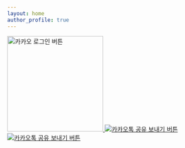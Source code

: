 ```yaml
---
layout: home
author_profile: true
---
```

<script src="https://developers.kakao.com/sdk/js/kakao.js"></script>



<a id="custom-login-btn" href="javascript:loginWithKakao()">
  <img
    src="//k.kakaocdn.net/14/dn/btroDszwNrM/I6efHub1SN5KCJqLm1Ovx1/o.jpg"
    width="222"
    alt="카카오 로그인 버튼"
  />
</a>

<a id="create-kakaotalk-sharing-btn" href="javascript:;">
  <img
    src="https://developers.kakao.com/assets/img/about/logos/kakaotalksharing/kakaotalk_sharing_btn_medium.png"
    alt="카카오톡 공유 보내기 버튼"
  />
</a>
<script type="text/javascript">
  Kakao.init("609482b2d4bee4f9de3a4fd7d534a526")
  Kakao.Share.createCustomButton({
    container: '#create-kakaotalk-sharing-btn',
    templateId: 79132,
    templateArgs: {
      title:
        '판교 맛집에 들르다. 다양하고 풍부한 퓨전 한정식. 깔끔한 내부 인테리어 라이언',
      description:
        '부담없는 가격에 푸짐하게 즐기는 점심메뉴 런치한정식, 불고기정식, 돼지 김치찌개 등',
      redirectTag: 'abcdefg',
      image:
        'https://referral-bucket-test.s3.ap-northeast-2.amazonaws.com/%E1%84%8C%E1%85%A1%E1%84%89%E1%85%A1%E1%86%AB+2%404x.png'
    },
  })
</script>

<a id="create-kakaotalk-sharing-btn1" href="javascript:;">
  <img
    src="https://developers.kakao.com/assets/img/about/logos/kakaotalksharing/kakaotalk_sharing_btn_medium.png"
    alt="카카오톡 공유 보내기 버튼"
  />
</a>
<script type="text/javascript">
  Kakao.Share.createCustomButton({
    container: '#create-kakaotalk-sharing-btn1',
    templateId: 79108,
    templateArgs: {
      title:
        '판교 맛집에 들르다. 다양하고 풍부한 퓨전 한정식. 깔끔한 내부 인테리어 라이언',
      description:
        '부담없는 가격에 푸짐하게 즐기는 점심메뉴 런치한정식, 불고기정식, 돼지 김치찌개 등',
      redirectTag: 'abcdefg',
      image:
        'https://referral-bucket-test.s3.ap-northeast-2.amazonaws.com/%E1%84%8C%E1%85%A1%E1%84%89%E1%85%A1%E1%86%AB+2%404x.png'
    },
  })
</script>

